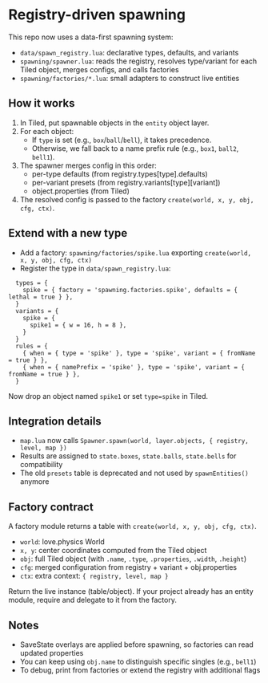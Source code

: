 # Registry-driven spawning

This repo now uses a data-first spawning system:

- `data/spawn_registry.lua`: declarative types, defaults, and variants
- `spawning/spawner.lua`: reads the registry, resolves type/variant for each Tiled object, merges configs, and calls factories
- `spawning/factories/*.lua`: small adapters to construct live entities

## How it works

1. In Tiled, put spawnable objects in the `entity` object layer.
2. For each object:
   - If `type` is set (e.g., `box`/`ball`/`bell`), it takes precedence.
   - Otherwise, we fall back to a name prefix rule (e.g., `box1`, `ball2`, `bell1`).
3. The spawner merges config in this order:
   - per-type defaults (from registry.types[type].defaults)
   - per-variant presets (from registry.variants[type][variant])
   - object.properties (from Tiled)
4. The resolved config is passed to the factory `create(world, x, y, obj, cfg, ctx)`.

## Extend with a new type

- Add a factory: `spawning/factories/spike.lua` exporting `create(world, x, y, obj, cfg, ctx)`
- Register the type in `data/spawn_registry.lua`:

```
  types = {
    spike = { factory = 'spawning.factories.spike', defaults = { lethal = true } },
  }
  variants = {
    spike = {
      spike1 = { w = 16, h = 8 },
    }
  }
  rules = {
    { when = { type = 'spike' }, type = 'spike', variant = { fromName = true } },
    { when = { namePrefix = 'spike' }, type = 'spike', variant = { fromName = true } },
  }
```

Now drop an object named `spike1` or set `type=spike` in Tiled.

## Integration details

- `map.lua` now calls `Spawner.spawn(world, layer.objects, { registry, level, map })`
- Results are assigned to `state.boxes`, `state.balls`, `state.bells` for compatibility
- The old `presets` table is deprecated and not used by `spawnEntities()` anymore

## Factory contract

A factory module returns a table with `create(world, x, y, obj, cfg, ctx)`.

- `world`: love.physics World
- `x, y`: center coordinates computed from the Tiled object
- `obj`: full Tiled object (with `.name`, `.type`, `.properties`, `.width`, `.height`)
- `cfg`: merged configuration from registry + variant + obj.properties
- `ctx`: extra context: `{ registry, level, map }`

Return the live instance (table/object). If your project already has an entity module,
require and delegate to it from the factory.

## Notes

- SaveState overlays are applied before spawning, so factories can read updated properties
- You can keep using `obj.name` to distinguish specific singles (e.g., `bell1`)
- To debug, print from factories or extend the registry with additional flags
